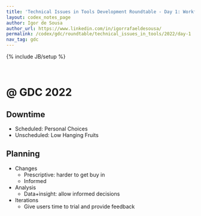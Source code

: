 ```yaml
---
title: 'Technical Issues in Tools Development Roundtable - Day 1: Workflows'
layout: codex_notes_page
author: Igor de Sousa
author_url: https://www.linkedin.com/in/igorrafaeldesousa/
permalink: /codex/gdc/roundtable/technical_issues_in_tools/2022/day-1
nav_tag: gdc
---
```

{% include JB/setup %}

<br>

# @ GDC 2022


## Downtime

- Scheduled: Personal Choices
- Unscheduled: Low Hanging Fruits


## Planning

- Changes
    - Prescriptive: harder to get buy in
    - Informed
- Analysis
    - Data+insight: allow informed decisions
- Iterations
    - Give users time to trial and provide feedback